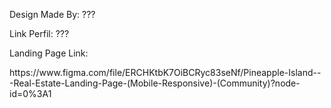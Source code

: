 <p>Design Made By: ???</p>

<p>Link Perfil: ???</p>

<p>Landing Page Link:</p>

<p>https://www.figma.com/file/ERCHKtbK7OiBCRyc83seNf/Pineapple-Island---Real-Estate-Landing-Page-(Mobile-Responsive)-(Community)?node-id=0%3A1</p>